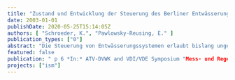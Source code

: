 ```yaml
---
title: "Zustand und Entwicklung der Steuerung des Berliner Entwässerungssystems"
date: 2003-01-01
publishDate: 2020-05-25T15:14:05Z
authors: [ "Schroeder, K.", "Pawlowsky-Reusing, E." ]
publication_types: ["0"]
abstract: "Die Steuerung von Entwässerungssystemen erlaubt bislang ungenutzte Kapazitäten, sowohl zur Speicherung, wie auch zur Reinigung von Abwasser, zu  aktivieren. Die historisch gewachsene Struktur der Berliner Mischkanalisation mit ihren oben aufgeführten Eigenschaften erlaubt per se eine gezielte Bewirtschaftung der Teilentwässerungssysteme. Im Zuge von Sanierungsarbeiten wurden mittels lokaler Steuerungsorgane bereits zusätzliche Speicherreserven  in den Kanalnetzen erschlossen. Um die Effizienz des Systems weiter zu erhöhen, wird im Rahmen des Projektes „Integrated Sewage Management“ das Potenzial einer Verbundsteuerung von Kanalnetzen, Pumpwerken und Kläranlagen untersucht. Erste Ergebnisse bezüglich möglicher Effekte einer globalen Steuerung von vernetzten Systemkomponenten werden für Ende 2003 erwartet, wenn anhand des entwickelten Modells verschiedene, realisierbare Steuerungsstrategien simuliert und auf ihre Auswirkungen hin getestet und evaluiert werden. Bezüglich der Umsetzung von geplanten Strategien und der Entwicklung von ersten Applikationen für den Betrieb des Abwassersystems wird an dieser Stelle auf [Mannel, 2003] verwiesen."
featured: false
publication: " p 6 *In:* ATV-DVWK and VDI/VDE Symposium "Mess- und Regelungstechnik in abwassertechnischen Anlagen". Wuppertal, Germany. 25. - 26.11.2003"
projects: ["ism"]
---
```


